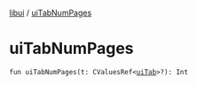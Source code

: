 [libui](index.md) / [uiTabNumPages](./ui-tab-num-pages.md)

# uiTabNumPages

`fun uiTabNumPages(t: CValuesRef<`[`uiTab`](ui-tab.md)`>?): Int`
